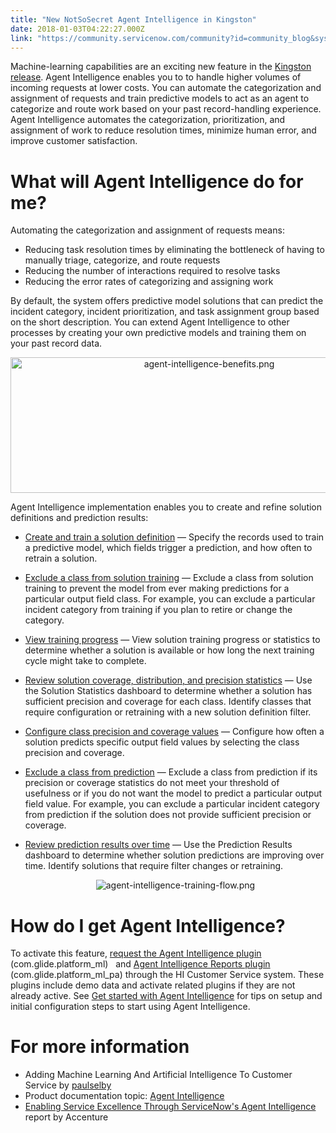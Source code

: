 ```yaml
---
title: "New NotSoSecret Agent Intelligence in Kingston"
date: 2018-01-03T04:22:27.000Z
link: "https://community.servicenow.com/community?id=community_blog&sys_id=de1d22e5dbd0dbc01dcaf3231f9619d4"
---
```

<p>Machine-learning capabilities are an exciting new feature in the <a title="ocs.servicenow.com/bundle/kingston-release-notes/page/release-notes/family-release-notes.html" href="https://docs.servicenow.com/bundle/kingston-release-notes/page/release-notes/family-release-notes.html">Kingston release</a>. Agent Intelligence enables you to to handle higher volumes of incoming requests at lower costs. You can automate the categorization and assignment of requests and train predictive models to act as an agent to categorize and route work based on your past record-handling experience. Agent Intelligence automates the categorization, prioritization, and assignment of work to reduce resolution times, minimize human error, and improve customer satisfaction.</p><p></p><h1>What will Agent Intelligence do for me?</h1><p>Automating the categorization and assignment of requests means:</p><ul><li>Reducing task resolution times by eliminating the bottleneck of having to manually triage, categorize, and route requests</li><li>Reducing the number of interactions required to resolve tasks</li><li>Reducing the error rates of categorizing and assigning work</li></ul><p></p><p>By default, the system offers predictive model solutions that can predict the incident category, incident prioritization, and task assignment group based on the short description. You can extend Agent Intelligence to other processes by creating your own predictive models and training them on your past record data.</p><p></p><p style="text-align: center;"><img   alt="agent-intelligence-benefits.png" class="image-1 jive-image" src="097801cadb1413043eb27a9e0f9619c1.iix" style="width: 620px; height: 217px;"/></p><p></p><p>Agent Intelligence implementation enables you to create and refine solution definitions and prediction results:</p><ul><li><p><a title="ervicenow.suiteshare.net/bundle/kingston-servicenow-platform/page/administer/agent-intelligence/task/create-solution-definition.html" href="https://servicenow.suiteshare.net/bundle/kingston-servicenow-platform/page/administer/agent-intelligence/task/create-solution-definition.html" rel="nofollow" target="_blank">Create and train a solution definition</a> — Specify the records used to train a predictive model, which fields trigger a prediction, and how often to retrain a solution.</p></li><li><p><a title="ocs.servicenow.com/bundle/kingston-servicenow-platform/page/administer/agent-intelligence/task/exclude-class-from-solution.html" href="https://docs.servicenow.com/bundle/kingston-servicenow-platform/page/administer/agent-intelligence/task/exclude-class-from-solution.html" rel="nofollow" target="_blank">Exclude a class from solution training</a> — Exclude a class from solution training to prevent the model from ever making predictions for a particular output field class. For example, you can exclude a particular incident category from training if you plan to retire or change the category.</p></li><li><p><a title="ervicenow.suiteshare.net/bundle/kingston-servicenow-platform/page/administer/agent-intelligence/task/view-training-progress.html" href="https://servicenow.suiteshare.net/bundle/kingston-servicenow-platform/page/administer/agent-intelligence/task/view-training-progress.html" rel="nofollow" target="_blank">View training progress</a> — View solution training progress or statistics to determine whether a solution is available or how long the next training cycle might take to complete.</p></li><li><p><a title="ocs.servicenow.com/bundle/kingston-servicenow-platform/page/administer/agent-intelligence/task/review-solution-statistics.html" href="https://docs.servicenow.com/bundle/kingston-servicenow-platform/page/administer/agent-intelligence/task/review-solution-statistics.html" rel="nofollow" target="_blank">Review solution coverage, distribution, and precision statistics</a> — Use the Solution Statistics dashboard to determine whether a solution has sufficient precision and coverage for each class. Identify classes that require configuration or retraining with a new solution definition filter.</p></li><li><p><a title="ocs.servicenow.com/bundle/kingston-servicenow-platform/page/administer/agent-intelligence/task/configure-class-precision-coverage.html" href="https://docs.servicenow.com/bundle/kingston-servicenow-platform/page/administer/agent-intelligence/task/configure-class-precision-coverage.html" rel="nofollow" target="_blank">Configure class precision and coverage values</a> — Configure how often a solution predicts specific output field values by selecting the class precision and coverage.</p></li><li><p><a title="ocs.servicenow.com/bundle/kingston-servicenow-platform/page/administer/agent-intelligence/task/exclude-class-from-prediction.html" href="https://docs.servicenow.com/bundle/kingston-servicenow-platform/page/administer/agent-intelligence/task/exclude-class-from-prediction.html" rel="nofollow" target="_blank">Exclude a class from prediction</a> — Exclude a class from prediction if its precision or coverage statistics do not meet your threshold of usefulness or if you do not want the model to predict a particular output field value. For example, you can exclude a particular incident category from prediction if the solution does not provide sufficient precision or coverage.</p></li><li><p><a title="ocs.servicenow.com/bundle/kingston-servicenow-platform/page/administer/agent-intelligence/task/review-prediction-results.html" href="https://docs.servicenow.com/bundle/kingston-servicenow-platform/page/administer/agent-intelligence/task/review-prediction-results.html" rel="nofollow" target="_blank">Review prediction results over time</a> — Use the Prediction Results dashboard to determine whether solution predictions are improving over time. Identify solutions that require filter changes or retraining.</p><p style="text-align: center;"><img   alt="agent-intelligence-training-flow.png" class="image-2 jive-image" src="4c66004adb5c5fc068c1fb651f96193f.iix" style="height: auto;"/></p></li></ul><h1>How do I get Agent Intelligence?</h1><p>To activate this feature, <a title="ocs.servicenow.com/bundle/kingston-servicenow-platform/page/administer/agent-intelligence/task/request-agent-intelligence.html" href="https://docs.servicenow.com/bundle/kingston-servicenow-platform/page/administer/agent-intelligence/task/request-agent-intelligence.html">request the Agent Intelligence plugin</a> (com.glide.platform_ml)   and <a title="ocs.servicenow.com/bundle/kingston-servicenow-platform/page/administer/agent-intelligence/task/request-agent-intelligence-reports.html" href="https://docs.servicenow.com/bundle/kingston-servicenow-platform/page/administer/agent-intelligence/task/request-agent-intelligence-reports.html">Agent Intelligence Reports plugin</a> (com.glide.platform_ml_pa) through the HI Customer Service system. These plugins include demo data and activate related plugins if they are not already active. See <a title="ervicenow.suiteshare.net/bundle/kingston-servicenow-platform/page/administer/agent-intelligence/task/get-started-agent-intelligence.html" href="https://servicenow.suiteshare.net/bundle/kingston-servicenow-platform/page/administer/agent-intelligence/task/get-started-agent-intelligence.html" rel="nofollow" target="_blank">Get started with Agent Intelligence</a> for tips on setup and initial configuration steps to start using Agent Intelligence.</p><p></p><h1>For more information</h1><ul><li><a rel="nofollow" target="_blank">Adding Machine Learning And Artificial Intelligence To Customer Service</a> by <a __default_attr="83315" __jive_macro_name="user" class="jive_macro jive_macro_user" data-orig-content="paulselby" data-renderedposition="1246.359375_513_79_16" href="/community?id=community_user_profile&user=547292a9dbd81fc09c9ffb651f9619ca" modifiedtitle="true" title="paulselby">paulselby</a></li><li>Product documentation topic: <a title="ocs.servicenow.com/bundle/kingston-servicenow-platform/page/administer/agent-intelligence/concept/agent-intelligence.html" href="https://docs.servicenow.com/bundle/kingston-servicenow-platform/page/administer/agent-intelligence/concept/agent-intelligence.html" rel="nofollow" target="_blank">Agent Intelligence</a></li><li><a title="ww.servicenow.com/lpayr/agent-intelligence.html" href="https://www.servicenow.com/lpayr/agent-intelligence.html" rel="nofollow" target="_blank">Enabling Service Excellence Through ServiceNow's Agent Intelligence</a> report by Accenture</li></ul>